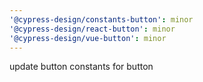 ```yaml
---
'@cypress-design/constants-button': minor
'@cypress-design/react-button': minor
'@cypress-design/vue-button': minor
---
```


update button constants for button

